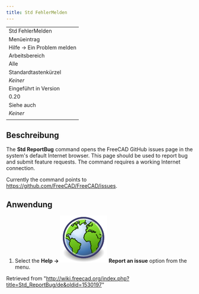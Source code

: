 ```yaml
---
title: Std FehlerMelden
---
```


|                            |
| -------------------------- |
| Std FehlerMelden           |
| Menüeintrag                |
| Hilfe → Ein Problem melden |
| Arbeitsbereich             |
| Alle                       |
| Standardtastenkürzel       |
| _Keiner_                   |
| Eingeführt in Version      |
| 0.20                       |
| Siehe auch                 |
| _Keiner_                   |
|                            |

## Beschreibung

The **Std ReportBug** command opens the FreeCAD GitHub issues page in the system's default Internet browser. This page should be used to report bug and submit feature requests. The command requires a working Internet connection.

Currently the command points to <https://github.com/FreeCAD/FreeCAD/issues>.

## Anwendung

1. Select the **Help → ![](/src/assets/images/Std_ReportBug.svg) Report an issue** option from the menu.

Retrieved from "<http://wiki.freecad.org/index.php?title=Std_ReportBug/de&oldid=1530197>"
